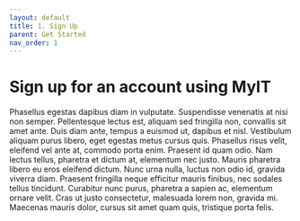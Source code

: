 ```yaml
---
layout: default
title: 1. Sign Up
parent: Get Started
nav_order: 1
---
```



# Sign up for an account using MyIT 

Phasellus egestas dapibus diam in vulputate. Suspendisse venenatis at nisi non semper. Pellentesque lectus est, aliquam sed fringilla non, convallis sit amet ante. Duis diam ante, tempus a euismod ut, dapibus et nisl. Vestibulum aliquam purus libero, eget egestas metus cursus quis. Phasellus risus velit, eleifend vel ante at, commodo porta enim. Praesent id quam odio. Nam lectus tellus, pharetra et dictum at, elementum nec justo. Mauris pharetra libero eu eros eleifend dictum. Nunc urna nulla, luctus non odio id, gravida viverra diam. Praesent fringilla neque efficitur mauris finibus, nec sodales tellus tincidunt. Curabitur nunc purus, pharetra a sapien ac, elementum ornare velit. Cras ut justo consectetur, malesuada lorem non, gravida mi. Maecenas mauris dolor, cursus sit amet quam quis, tristique porta felis.